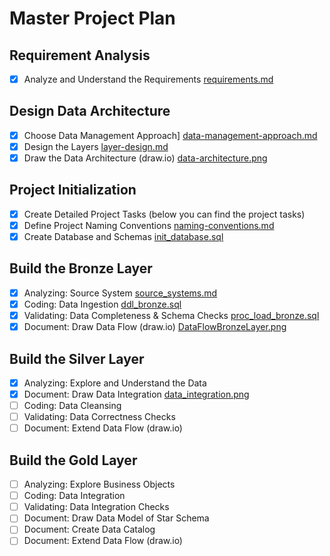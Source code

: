 # Master Project Plan
## Requirement Analysis
- [X] Analyze and Understand the Requirements
[requirements.md](https://github.com/mhmttml/sql-data-warehouse-medallion-architecture/blob/main/project-plan/requirements.md)
## Design Data Architecture
- [X] Choose Data Management Approach]
[data-management-approach.md](https://github.com/mhmttml/sql-data-warehouse-medallion-architecture/blob/main/project-plan/data-management-approach)
- [X] Design the Layers [layer-design.md](https://github.com/mhmttml/sql-data-warehouse-medallion-architecture/blob/main/project-plan/layer-design.md)
- [X] Draw the Data Architecture (draw.io) [data-architecture.png](https://github.com/mhmttml/sql-data-warehouse-medallion-architecture/blob/main/docs/DataArchitecture.png)
## Project Initialization
- [X] Create Detailed Project Tasks (below you can find the project tasks)
- [X] Define Project Naming Conventions [naming-conventions.md](https://github.com/mhmttml/sql-data-warehouse-medallion-architecture/blob/main/docs/naming-conventions.md)
- [X] Create Database and Schemas [init_database.sql](https://github.com/mhmttml/sql-data-warehouse-medallion-architecture/blob/main/scripts/init_database.sql)
## Build the Bronze Layer
- [X] Analyzing: Source System [source_systems.md](https://github.com/mhmttml/sql-data-warehouse-medallion-architecture/blob/main/docs/source_systems.md)
- [X] Coding: Data Ingestion [ddl_bronze.sql](https://github.com/mhmttml/sql-data-warehouse-medallion-architecture/blob/main/scripts/bronze/ddl_bronze.sql)
- [X] Validating: Data Completeness & Schema Checks [proc_load_bronze.sql](https://github.com/mhmttml/sql-data-warehouse-medallion-architecture/blob/main/scripts/bronze/proc_load_bronze.sql)
- [X] Document: Draw Data Flow (draw.io) [DataFlowBronzeLayer.png](https://github.com/mhmttml/sql-data-warehouse-medallion-architecture/blob/main/docs/DataFlowBronzeLayer.png)
## Build the Silver Layer
- [X] Analyzing: Explore and Understand the Data
- [x] Document: Draw Data Integration [data_integration.png](https://github.com/mhmttml/sql-data-warehouse-medallion-architecture/blob/main/docs/data_integration.jpg)
- [ ] Coding: Data Cleansing
- [ ] Validating: Data Correctness Checks
- [ ] Document: Extend Data Flow (draw.io)
## Build the Gold Layer
- [ ] Analyzing: Explore Business Objects
- [ ] Coding: Data Integration
- [ ] Validating: Data Integration Checks
- [ ] Document: Draw Data Model of Star Schema
- [ ] Document: Create Data Catalog
- [ ] Document: Extend Data Flow (draw.io)
